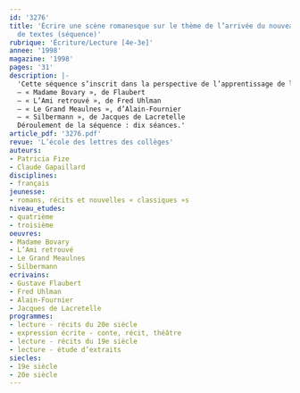 ```yaml
---
id: '3276'
title: 'Écrire une scène romanesque sur le thème de l’arrivée du nouveau. Groupement
  de textes (séquence)'
rubrique: 'Écriture/Lecture [4e-3e]'
annee: '1998'
magazine: '1998'
pages: '31'
description: |-
  'Cette séquence s’inscrit dans la perspective de l’apprentissage de la lecture méthodique et dans celle de la lecture d’une œuvre intégrale. En effet, trois des textes proposés sont extraits de romans pouvant faire l’objet d’une telle lecture. La séquence d’écriture sera alors un préalable à une séquence consacrée à la lecture de l’un de ces romans, en quatrième ou en troisième.
  – « Madame Bovary », de Flaubert
  – « L’Ami retrouvé », de Fred Uhlman
  – « Le Grand Meaulnes », d’Alain-Fournier
  – « Silbermann », de Jacques de Lacretelle
  Déroulement de la séquence : dix séances.'
article_pdf: '3276.pdf'
revue: 'L’école des lettres des collèges'
auteurs:
- Patricia Fize
- Claude Gapaillard
disciplines:
- français
jeunesse:
- romans, récits et nouvelles « classiques »s
niveau_etudes:
- quatrième
- troisième
oeuvres:
- Madame Bovary
- L’Ami retrouvé
- Le Grand Meaulnes
- Silbermann
ecrivains:
- Gustave Flaubert
- Fred Uhlman
- Alain-Fournier
- Jacques de Lacretelle
programmes:
- lecture - récits du 20e siècle
- expression écrite - conte, récit, théâtre
- lecture - récits du 19e siècle
- lecture - étude d’extraits
siecles:
- 19e siècle
- 20e siècle
---
```

